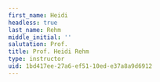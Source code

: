 ```yaml
---
first_name: Heidi
headless: true
last_name: Rehm
middle_initial: ''
salutation: Prof.
title: Prof. Heidi Rehm
type: instructor
uid: 1bd417ee-27a6-ef51-10ed-e37a8a9d6912
---
```

